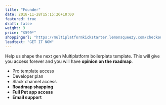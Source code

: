 ```yaml
---
title: "Founder"
date: 2018-11-28T15:15:26+10:00
featured: true
draft: false
weight: 3
price: "$599*"
shoppingurl: "https://multiplatformkickstarter.lemonsqueezy.com/checkout/buy/f75c5520-31e8-4744-befe-1e3363b9bb49"
leadtext: "GET IT NOW"
---
```


Help us shape the next gen Multiplatform boilerplate template. This will give you access forever and you will have **opinion on the roadmap**.

* Pro template access
* Developer plan
* Slack channel access
* **Roadmap shapping**
* **Full Pet app access**
* **Email support**
